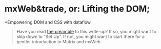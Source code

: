 # mxWeb&trade, or: Lifting the DOM;
*Empowering DOM and CSS with dataflow

> Have you read [the preamble](../README.md) to this write-up? If so, you might want to skip down to "Set Up". If not, you might want to start there for a gentler introduction to Matrix and mxWeb.


